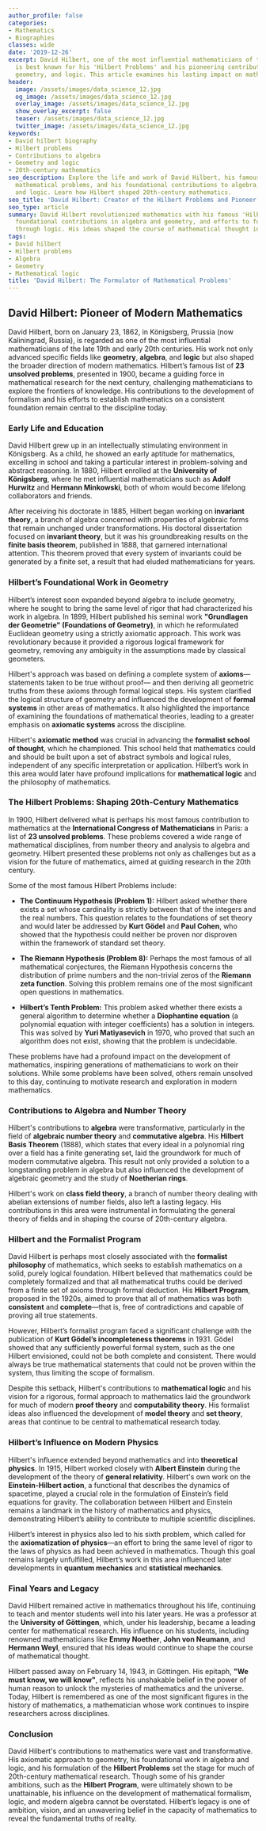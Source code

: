 ```yaml
---
author_profile: false
categories:
- Mathematics
- Biographies
classes: wide
date: '2019-12-26'
excerpt: David Hilbert, one of the most influential mathematicians of the 20th century,
  is best known for his 'Hilbert Problems' and his pioneering contributions to algebra,
  geometry, and logic. This article examines his lasting impact on mathematics.
header:
  image: /assets/images/data_science_12.jpg
  og_image: /assets/images/data_science_12.jpg
  overlay_image: /assets/images/data_science_12.jpg
  show_overlay_excerpt: false
  teaser: /assets/images/data_science_12.jpg
  twitter_image: /assets/images/data_science_12.jpg
keywords:
- David hilbert biography
- Hilbert problems
- Contributions to algebra
- Geometry and logic
- 20th-century mathematics
seo_description: Explore the life and work of David Hilbert, his famous list of 23
  mathematical problems, and his foundational contributions to algebra, geometry,
  and logic. Learn how Hilbert shaped 20th-century mathematics.
seo_title: 'David Hilbert: Creator of the Hilbert Problems and Pioneer in Mathematics'
seo_type: article
summary: David Hilbert revolutionized mathematics with his famous 'Hilbert Problems,'
  foundational contributions in algebra and geometry, and efforts to formalize mathematics
  through logic. His ideas shaped the course of mathematical thought in the 20th century.
tags:
- David hilbert
- Hilbert problems
- Algebra
- Geometry
- Mathematical logic
title: 'David Hilbert: The Formulator of Mathematical Problems'
---
```


## David Hilbert: Pioneer of Modern Mathematics

David Hilbert, born on January 23, 1862, in Königsberg, Prussia (now Kaliningrad, Russia), is regarded as one of the most influential mathematicians of the late 19th and early 20th centuries. His work not only advanced specific fields like **geometry**, **algebra**, and **logic** but also shaped the broader direction of modern mathematics. Hilbert’s famous list of **23 unsolved problems**, presented in 1900, became a guiding force in mathematical research for the next century, challenging mathematicians to explore the frontiers of knowledge. His contributions to the development of formalism and his efforts to establish mathematics on a consistent foundation remain central to the discipline today.

### Early Life and Education

David Hilbert grew up in an intellectually stimulating environment in Königsberg. As a child, he showed an early aptitude for mathematics, excelling in school and taking a particular interest in problem-solving and abstract reasoning. In 1880, Hilbert enrolled at the **University of Königsberg**, where he met influential mathematicians such as **Adolf Hurwitz** and **Hermann Minkowski**, both of whom would become lifelong collaborators and friends.

After receiving his doctorate in 1885, Hilbert began working on **invariant theory**, a branch of algebra concerned with properties of algebraic forms that remain unchanged under transformations. His doctoral dissertation focused on **invariant theory**, but it was his groundbreaking results on the **finite basis theorem**, published in 1888, that garnered international attention. This theorem proved that every system of invariants could be generated by a finite set, a result that had eluded mathematicians for years.

### Hilbert’s Foundational Work in Geometry

Hilbert’s interest soon expanded beyond algebra to include geometry, where he sought to bring the same level of rigor that had characterized his work in algebra. In 1899, Hilbert published his seminal work **"Grundlagen der Geometrie" (Foundations of Geometry)**, in which he reformulated Euclidean geometry using a strictly axiomatic approach. This work was revolutionary because it provided a rigorous logical framework for geometry, removing any ambiguity in the assumptions made by classical geometers.

Hilbert's approach was based on defining a complete system of **axioms**—statements taken to be true without proof— and then deriving all geometric truths from these axioms through formal logical steps. His system clarified the logical structure of geometry and influenced the development of **formal systems** in other areas of mathematics. It also highlighted the importance of examining the foundations of mathematical theories, leading to a greater emphasis on **axiomatic systems** across the discipline.

Hilbert's **axiomatic method** was crucial in advancing the **formalist school of thought**, which he championed. This school held that mathematics could and should be built upon a set of abstract symbols and logical rules, independent of any specific interpretation or application. Hilbert’s work in this area would later have profound implications for **mathematical logic** and the philosophy of mathematics.

### The Hilbert Problems: Shaping 20th-Century Mathematics

In 1900, Hilbert delivered what is perhaps his most famous contribution to mathematics at the **International Congress of Mathematicians** in Paris: a list of **23 unsolved problems**. These problems covered a wide range of mathematical disciplines, from number theory and analysis to algebra and geometry. Hilbert presented these problems not only as challenges but as a vision for the future of mathematics, aimed at guiding research in the 20th century.

Some of the most famous Hilbert Problems include:

- **The Continuum Hypothesis (Problem 1):** Hilbert asked whether there exists a set whose cardinality is strictly between that of the integers and the real numbers. This question relates to the foundations of set theory and would later be addressed by **Kurt Gödel** and **Paul Cohen**, who showed that the hypothesis could neither be proven nor disproven within the framework of standard set theory.

- **The Riemann Hypothesis (Problem 8):** Perhaps the most famous of all mathematical conjectures, the Riemann Hypothesis concerns the distribution of prime numbers and the non-trivial zeros of the **Riemann zeta function**. Solving this problem remains one of the most significant open questions in mathematics.

- **Hilbert’s Tenth Problem:** This problem asked whether there exists a general algorithm to determine whether a **Diophantine equation** (a polynomial equation with integer coefficients) has a solution in integers. This was solved by **Yuri Matiyasevich** in 1970, who proved that such an algorithm does not exist, showing that the problem is undecidable.

These problems have had a profound impact on the development of mathematics, inspiring generations of mathematicians to work on their solutions. While some problems have been solved, others remain unsolved to this day, continuing to motivate research and exploration in modern mathematics.

### Contributions to Algebra and Number Theory

Hilbert's contributions to **algebra** were transformative, particularly in the field of **algebraic number theory** and **commutative algebra**. His **Hilbert Basis Theorem** (1888), which states that every ideal in a polynomial ring over a field has a finite generating set, laid the groundwork for much of modern commutative algebra. This result not only provided a solution to a longstanding problem in algebra but also influenced the development of algebraic geometry and the study of **Noetherian rings**.

Hilbert's work on **class field theory**, a branch of number theory dealing with abelian extensions of number fields, also left a lasting legacy. His contributions in this area were instrumental in formulating the general theory of fields and in shaping the course of 20th-century algebra.

### Hilbert and the Formalist Program

David Hilbert is perhaps most closely associated with the **formalist philosophy** of mathematics, which seeks to establish mathematics on a solid, purely logical foundation. Hilbert believed that mathematics could be completely formalized and that all mathematical truths could be derived from a finite set of axioms through formal deduction. His **Hilbert Program**, proposed in the 1920s, aimed to prove that all of mathematics was both **consistent** and **complete**—that is, free of contradictions and capable of proving all true statements.

However, Hilbert’s formalist program faced a significant challenge with the publication of **Kurt Gödel’s incompleteness theorems** in 1931. Gödel showed that any sufficiently powerful formal system, such as the one Hilbert envisioned, could not be both complete and consistent. There would always be true mathematical statements that could not be proven within the system, thus limiting the scope of formalism.

Despite this setback, Hilbert's contributions to **mathematical logic** and his vision for a rigorous, formal approach to mathematics laid the groundwork for much of modern **proof theory** and **computability theory**. His formalist ideas also influenced the development of **model theory** and **set theory**, areas that continue to be central to mathematical research today.

### Hilbert’s Influence on Modern Physics

Hilbert's influence extended beyond mathematics and into **theoretical physics**. In 1915, Hilbert worked closely with **Albert Einstein** during the development of the theory of **general relativity**. Hilbert's own work on the **Einstein-Hilbert action**, a functional that describes the dynamics of spacetime, played a crucial role in the formulation of Einstein’s field equations for gravity. The collaboration between Hilbert and Einstein remains a landmark in the history of mathematics and physics, demonstrating Hilbert’s ability to contribute to multiple scientific disciplines.

Hilbert’s interest in physics also led to his sixth problem, which called for the **axiomatization of physics**—an effort to bring the same level of rigor to the laws of physics as had been achieved in mathematics. Though this goal remains largely unfulfilled, Hilbert’s work in this area influenced later developments in **quantum mechanics** and **statistical mechanics**.

### Final Years and Legacy

David Hilbert remained active in mathematics throughout his life, continuing to teach and mentor students well into his later years. He was a professor at the **University of Göttingen**, which, under his leadership, became a leading center for mathematical research. His influence on his students, including renowned mathematicians like **Emmy Noether**, **John von Neumann**, and **Hermann Weyl**, ensured that his ideas would continue to shape the course of mathematical thought.

Hilbert passed away on February 14, 1943, in Göttingen. His epitaph, **"We must know, we will know"**, reflects his unshakable belief in the power of human reason to unlock the mysteries of mathematics and the universe. Today, Hilbert is remembered as one of the most significant figures in the history of mathematics, a mathematician whose work continues to inspire researchers across disciplines.

### Conclusion

David Hilbert's contributions to mathematics were vast and transformative. His axiomatic approach to geometry, his foundational work in algebra and logic, and his formulation of the **Hilbert Problems** set the stage for much of 20th-century mathematical research. Though some of his grander ambitions, such as the **Hilbert Program**, were ultimately shown to be unattainable, his influence on the development of mathematical formalism, logic, and modern algebra cannot be overstated. Hilbert’s legacy is one of ambition, vision, and an unwavering belief in the capacity of mathematics to reveal the fundamental truths of reality.
